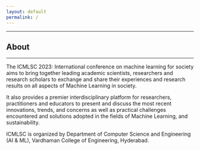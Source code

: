 ```yaml
---
layout: default
permalink: /
---
```

<!--
### Accepted Papers
#### List 1
<!--
[Get Here](doc/accepted papers round -1.pdf)
#### List 2
[Get Here](doc/Round 2accepted papers.pdf) 
#### List 3
[Get Here](doc/final list (1).pdf)
-->

---
## About
---
The ICMLSC 2023: International conference on machine learning for society aims to bring together leading academic scientists, researchers and research scholars to exchange and share their experiences and research results on all aspects of Machine Learning in society. 

It also provides a premier interdisciplinary platform for researchers, practitioners and educators to present and discuss the most recent innovations, trends, and concerns as well as practical challenges encountered and solutions adopted in the fields of Machine Learning, and sustainability. 

ICMLSC is organized by Department of Computer Science and Engineering (AI & ML), Vardhaman College of Engineering, Hyderabad. 

